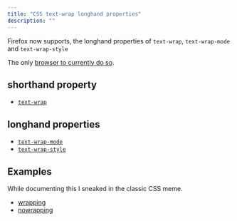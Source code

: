 ```yaml
---
title: "CSS text-wrap longhand properties"
description: ""
---
```


Firefox now supports, the longhand properties of `text-wrap`, `text-wrap-mode` and `text-wrap-style`

The only [browser to currently do so](https://developer.mozilla.org/en-US/docs/Web/CSS/text-wrap-mode#browser_compatibility).

## shorthand property

- [`text-wrap`](https://developer.mozilla.org/en-US/docs/Web/CSS/text-wrap)

## longhand properties

- [`text-wrap-mode`](https://developer.mozilla.org/en-US/docs/Web/CSS/text-wrap-mode)
- [`text-wrap-style`](https://developer.mozilla.org/en-US/docs/Web/CSS/text-wrap-style)

## Examples

While documenting this I sneaked in the classic CSS meme.

- [wrapping](https://developer.mozilla.org/en-US/docs/Web/CSS/text-wrap-mode#wrapping_content)
- [nowrapping](https://developer.mozilla.org/en-US/docs/Web/CSS/text-wrap-mode#nowrapping_content)